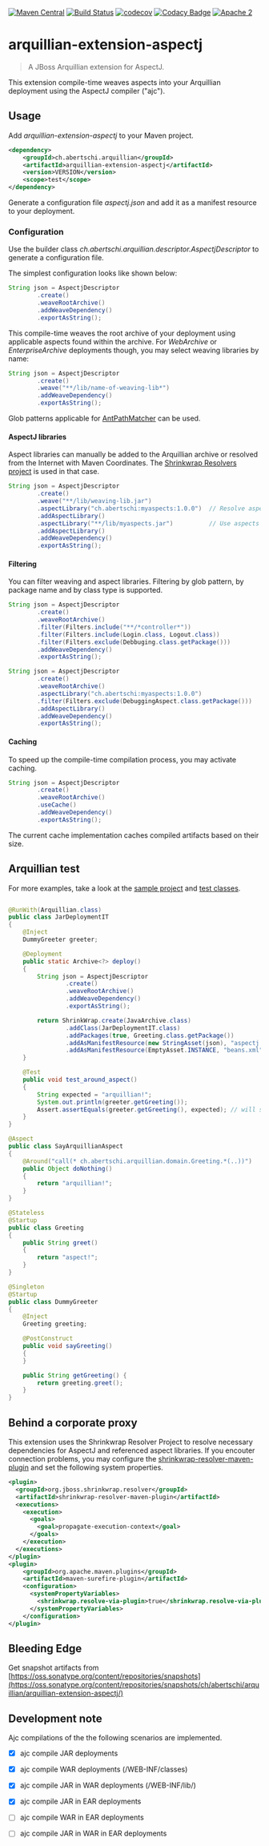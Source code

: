 [![Maven Central](https://maven-badges.herokuapp.com/maven-central/ch.abertschi.arquillian/arquillian-extension-aspectj/badge.svg?style=flat)](http://search.maven.org/#search%7Cga%7C1%7Ca%3A%22arquillian-extension-aspectj%22)
[![Build Status](https://travis-ci.org/abertschi/arquillian-extension-aspectj.svg?branch=master)](https://travis-ci.org/abertschi/arquillian-extension-aspectj) 
[![codecov](https://codecov.io/gh/abertschi/arquillian-extension-aspectj/branch/master/graph/badge.svg)](https://codecov.io/gh/abertschi/arquillian-extension-aspectj)
[![Codacy Badge](https://api.codacy.com/project/badge/Grade/e922682f70a64459927b8b256e6bff86)](https://www.codacy.com/app/abertschi/arquillian-extension-aspectj?utm_source=github.com&amp;utm_medium=referral&amp;utm_content=abertschi/arquillian-extension-aspectj&amp;utm_campaign=Badge_Grade)
[![Apache 2](http://img.shields.io/badge/license-APACHE2-blue.svg)](https://www.apache.org/licenses/LICENSE-2.0.html)

# arquillian-extension-aspectj

> A JBoss Arquillian extension for AspectJ.

This extension compile-time weaves aspects into your Arquillian deployment using the AspectJ compiler ("ajc").
    
## Usage

Add *arquillian-extension-aspectj* to your Maven project.

```xml
<dependency>
    <groupId>ch.abertschi.arquillian</groupId>
    <artifactId>arquillian-extension-aspectj</artifactId>
    <version>VERSION</version>
    <scope>test</scope>
</dependency>    
```    
Generate a configuration file *aspectj.json* and add it as a manifest resource to your deployment.

### Configuration

Use the builder class *ch.abertschi.arquillian.descriptor.AspectjDescriptor* to generate a configuration file.

The simplest configuration looks like shown below:

```java
String json = AspectjDescriptor
        .create()
        .weaveRootArchive()
        .addWeaveDependency()
        .exportAsString();
```
This compile-time weaves the root archive of your deployment using applicable aspects found within the archive.
For *WebArchive* or *EnterpriseArchive* deployments though, you may select weaving libraries by name:

```java
String json = AspectjDescriptor
        .create()
        .weave("**/lib/name-of-weaving-lib*")
        .addWeaveDependency()
        .exportAsString();
```

Glob patterns applicable for [AntPathMatcher](http://docs.spring.io/spring/docs/current/javadoc-api/org/springframework/util/AntPathMatcher.html) can be used.

#### AspectJ libraries

Aspect libraries can manually be added to the Arquillian archive or resolved from the Internet with Maven Coordinates.
The [Shrinkwrap Resolvers project](https://github.com/shrinkwrap/resolver) is used in that case.

```java
String json = AspectjDescriptor
        .create()
        .weave("**/lib/weaving-lib.jar")
        .aspectLibrary("ch.abertschi:myaspects:1.0.0")  // Resolve aspects from Maven Central
        .addAspectLibrary()
        .aspectLibrary("**/lib/myaspects.jar")          // Use aspects already added to the archive        
        .addAspectLibrary()
        .addWeaveDependency()
        .exportAsString();
```

#### Filtering

You can filter weaving and aspect libraries.
Filtering by glob pattern, by package name and by class type is supported.

```java
String json = AspectjDescriptor
        .create()
        .weaveRootArchive()
        .filter(Filters.include("**/*controller*"))
        .filter(Filters.include(Login.class, Logout.class))
        .filter(Filters.exclude(Debbuging.class.getPackage()))
        .addWeaveDependency()
        .exportAsString();
```

```java
String json = AspectjDescriptor
        .create()
        .weaveRootArchive()
        .aspectLibrary("ch.abertschi:myaspects:1.0.0")
        .filter(Filters.exclude(DebuggingAspect.class.getPackage()))
        .addAspectLibrary()
        .addWeaveDependency()
        .exportAsString();
```

#### Caching

To speed up the compile-time compilation process, you may activate caching.

```java
String json = AspectjDescriptor
        .create()
        .weaveRootArchive()
        .useCache()
        .addWeaveDependency()
        .exportAsString();
```
The current cache implementation caches compiled artifacts based on their size.

## Arquillian test

For more examples, take a look at the [sample project](example/src/test/java/ch/abertschi/aspectj) and [test classes](src/test/java/ch/abertschi/arquillian).

```java

@RunWith(Arquillian.class)
public class JarDeploymentIT
{
    @Inject
    DummyGreeter greeter;

    @Deployment
    public static Archive<?> deploy()
    {
        String json = AspectjDescriptor
                .create()
                .weaveRootArchive()
                .addWeaveDependency()
                .exportAsString();

        return ShrinkWrap.create(JavaArchive.class)
                .addClass(JarDeploymentIT.class)
                .addPackages(true, Greeting.class.getPackage())
                .addAsManifestResource(new StringAsset(json), "aspectj.json")
                .addAsManifestResource(EmptyAsset.INSTANCE, "beans.xml");
    }

    @Test
    public void test_around_aspect()
    {
        String expected = "arquillian!";
        System.out.println(greeter.getGreeting());
        Assert.assertEquals(greeter.getGreeting(), expected); // will say arquillian! instead of aspect!
    }
}
```

```java
@Aspect
public class SayArquillianAspect
{
    @Around("call(* ch.abertschi.arquillian.domain.Greeting.*(..))")
    public Object doNothing()
    {
        return "arquillian!";
    }
}
```

```java
@Stateless
@Startup
public class Greeting
{
    public String greet()
    {
        return "aspect!";
    }
}
```

```java
@Singleton
@Startup
public class DummyGreeter
{
    @Inject
    Greeting greeting;

    @PostConstruct
    public void sayGreeting()
    {
    }

    public String getGreeting() {
        return greeting.greet();
    }
}
```

## Behind a corporate proxy
This extension uses the Shrinkwrap Resolver Project to resolve necessary dependencies for AspectJ and referenced aspect libraries. If you encouter connection problems, you may configure the [shrinkwrap-resolver-maven-plugin](https://github.com/shrinkwrap/resolver) and set the following system properties.

```xml
<plugin>
  <groupId>org.jboss.shrinkwrap.resolver</groupId>
  <artifactId>shrinkwrap-resolver-maven-plugin</artifactId>
  <executions>
    <execution>
      <goals>
        <goal>propagate-execution-context</goal>
      </goals>
    </execution>
  </executions>
</plugin>
<plugin>
    <groupId>org.apache.maven.plugins</groupId>
    <artifactId>maven-surefire-plugin</artifactId>
    <configuration>
      <systemPropertyVariables>
        <shrinkwrap.resolve-via-plugin>true</shrinkwrap.resolve-via-plugin>
      </systemPropertyVariables>
    </configuration>
</plugin>
```

## Bleeding Edge
Get snapshot artifacts from [https://oss.sonatype.org/content/repositories/snapshots](https://oss.sonatype.org/content/repositories/snapshots/ch/abertschi/arquillian/arquillian-extension-aspectj/)

## Development note

Ajc compilations of the the following scenarios are implemented.

- [x] ajc compile JAR deployments
- [x] ajc compile WAR deployments (/WEB-INF/classes)
- [x] ajc compile JAR in WAR deployments (/WEB-INF/lib/)
- [x] ajc compile JAR in EAR deployments
- [ ] ajc compile WAR in EAR deployments
- [ ] ajc compile JAR in WAR in EAR deployments

